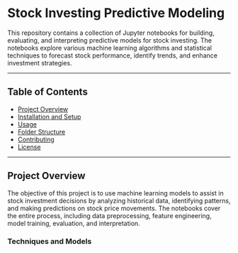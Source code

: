 # Stock Investing Predictive Modeling

This repository contains a collection of Jupyter notebooks for building, evaluating, and interpreting predictive models for stock investing. The notebooks explore various machine learning algorithms and statistical techniques to forecast stock performance, identify trends, and enhance investment strategies.

---

## Table of Contents
- [Project Overview](#project-overview)
- [Installation and Setup](#installation-and-setup)
- [Usage](#usage)
- [Folder Structure](#folder-structure)
- [Contributing](#contributing)
- [License](#license)

---

## Project Overview

The objective of this project is to use machine learning models to assist in stock investment decisions by analyzing historical data, identifying patterns, and making predictions on stock price movements. The notebooks cover the entire process, including data preprocessing, feature engineering, model training, evaluation, and interpretation.

### Techniques and Models